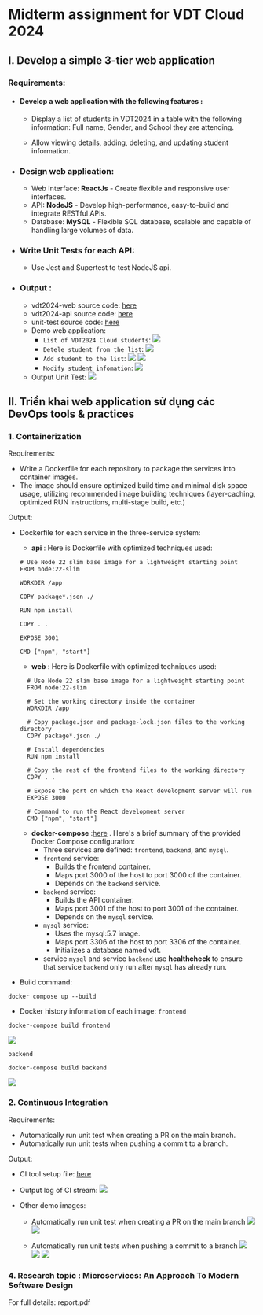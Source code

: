 # Midterm assignment for VDT Cloud 2024

## I. Develop a simple 3-tier web application

### Requirements:

- #### Develop a web application with the following features :

  - Display a list of students in VDT2024 in a table with the following information: Full name, Gender, and School they are attending.

  - Allow viewing details, adding, deleting, and updating student information.

- ### Design web application:

  - Web Interface: **ReactJs** - Create flexible and responsive user interfaces.
  - API: **NodeJS** - Develop high-performance, easy-to-build and integrate RESTful APIs.
  - Database: **MySQL** - Flexible SQL database, scalable and capable of handling large volumes of data.

- ### Write Unit Tests for each API:

  - Use Jest and Supertest to test NodeJS api.

- ### Output :
  - vdt2024-web source code: [here](https://github.com/DI-huyentm/VDT_FE)
  - vdt2024-api source code: [here](https://github.com/DI-huyentm/VDT_BE)
  - unit-test source code: [here](https://github.com/DI-huyentm/VDT_BE/tree/main/test)
  - Demo web application:
    - `List of VDT2024 Cloud students`:
      <img src= images/view.png>
    - `Detele student from the list`:
      <img src= images/delete.png>
    - `Add student to the list`:
      <img src= images/add.png>
      <img src= images/add-02.png>
    - `Modify student infomation`:
      <img src= images/edit.png>
  - Output Unit Test:
    <img src= images/unit-test-pass.png>

## II. Triển khai web application sử dụng các DevOps tools & practices

### 1. Containerization

Requirements:

- Write a Dockerfile for each repository to package the services into container images.
- The image should ensure optimized build time and minimal disk space usage, utilizing recommended image building techniques (layer-caching, optimized RUN instructions, multi-stage build, etc.)

Output:

- Dockerfile for each service in the three-service system:

  - **api** : Here is Dockerfile with optimized techniques used:

  ```
  # Use Node 22 slim base image for a lightweight starting point
  FROM node:22-slim

  WORKDIR /app

  COPY package*.json ./

  RUN npm install

  COPY . .

  EXPOSE 3001

  CMD ["npm", "start"]

  ```

  - **web** : Here is Dockerfile with optimized techniques used:

  ```
    # Use Node 22 slim base image for a lightweight starting point
    FROM node:22-slim

    # Set the working directory inside the container
    WORKDIR /app

    # Copy package.json and package-lock.json files to the working directory
    COPY package*.json ./

    # Install dependencies
    RUN npm install

    # Copy the rest of the frontend files to the working directory
    COPY . .

    # Expose the port on which the React development server will run
    EXPOSE 3000

    # Command to run the React development server
    CMD ["npm", "start"]

  ```

  - **docker-compose** :[here](https://github.com/DI-huyentm/Compose-V1/blob/main/docker-compose.yml) . Here's a brief summary of the provided Docker Compose configuration:
    - Three services are defined: `frontend`, `backend`, and `mysql`.
    - `frontend` service:
      - Builds the frontend container.
      - Maps port 3000 of the host to port 3000 of the container.
      - Depends on the `backend` service.
    - `backend` service:
      - Builds the API container.
      - Maps port 3001 of the host to port 3001 of the container.
      - Depends on the `mysql` service.
    - `mysql` service:
      - Uses the mysql:5.7 image.
      - Maps port 3306 of the host to port 3306 of the container.
      - Initializes a database named vdt.
    - service `mysql` and service `backend` use **healthcheck** to ensure that service `backend` only run after `mysql` has already run.

- Build command:

```
docker compose up --build
```

- Docker history information of each image:
  `frontend`

```
docker-compose build frontend
```

<img src= images/build_img_fe.png>

`backend`

```
docker-compose build backend
```

<img src= images/build_img_be.png>

### 2. Continuous Integration

Requirements:

- Automatically run unit test when creating a PR on the main branch.
- Automatically run unit tests when pushing a commit to a branch.

Output:

- CI tool setup file: [here](https://gitlab.com/DI-huyentm/VDT_BE/-/blob/main/.gitlab-ci.yml)
- Output log of CI stream:
  <img src= images/log-ci.png>
- Other demo images:

  - Automatically run unit test when creating a PR on the main branch
    <img src= images/merge-request-to-main.png>
    <img src= images/merge-request-to-main-02.png>

  - Automatically run unit tests when pushing a commit to a branch
    <img src= images/pull-request-to-a-branch.png>
    <img src= images/pull-request-to-a-branch-02.png>
    <img src= images/pull-request-to-a-branch-03.png>

### 4. Research topic : Microservices: An Approach To Modern Software Design

For full details: report.pdf
